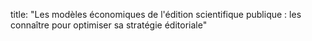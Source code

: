 title: "Les modèles économiques de l'édition scientifique publique : les connaître pour optimiser sa stratégie éditoriale"